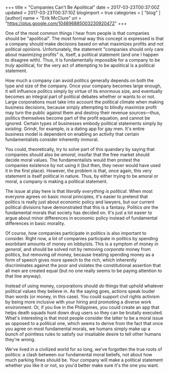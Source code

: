 +++
title = "Companies Can't Be Apolitical"
date = 2017-03-23T00:37:00Z
updated = 2017-03-23T00:37:10Z
blogimport = true 
categories = [ "blog" ]
[author]
	name = "Erik McClure"
	uri = "https://plus.google.com/104896885003230920472"
+++

One of the most common things I hear from people is that companies should be "apolitical". The most formal way this concept is expressed is that a company should make decisions based on what maximizes profits and not political opinions. Unfortunately, the statement "companies should only care about maximizing profits" is, itself, a political statement (and one I happen to disagree with). Thus, it is fundamentally impossible for a company to be *truly* apolitical, for the very act of attempting to be apolitical is a political statement.

How much a company can avoid politics generally depends on both the type and size of the company. Once your company becomes large enough, it will influence politics simply by virtue of its enormous size, and eventually becomes an integral part of political debates whether or wants to or not. Large corporations must take into account the political climate when making business decisions, because simply attempting to blindly maximize profit may turn the public against them and destroy their revenue sources&mdash;thus, politics themselves become part of the profit equation, and cannot be ignored. Certain types of businesses embody political statements simply by *existing*. Grindr, for example, is a dating app for gay men. It's entire business model is dependent on enabling an activity that certain fundamentalists consider inherently immoral.

You could, theoretically, try to solve part of this quandary by saying that companies should also be *amoral*, insofar that the free market should decide moral values. The fundamentalists would then protest the companies existence by not using it (but then, they never would have used it in the first place). However, the problem is that, once again, this very statement is itself political in nature. Thus, by either trying to be amoral or moral, a company is making a political statement.

The issue at play here is that *literally everything is political*. When most everyone agrees on basic moral principles, it's easier to pretend that politics is really just about economic policy and lawyers, but our current political divisions have demonstrated that this is a fantasy. Politics *are* the fundamental morals that society has decided on. It's just a lot easier to argue about minor differences in economic policy instead of fundamental differences in basic morality.

Of course, *how* companies participate in politics is also important to consider. Right now, a lot of companies participate in politics by spending exorbitant amounts of money on lobbyists. This is a symptom of money *in general*, and should be solved not by removing *corporate* money from politics, but removing *all* money, because treating spending money as a form of speech gives more speech to the rich, which inherently discriminates against the poor and violates the constitutional assertion that all men are created equal (but no one really seems to be paying attention to that line anyway).

Instead of using money, corporations should *do* things that uphold whatever political values they believe in. As the saying goes, actions speak louder than words (or money, in this case). You could support civil rights activism by being more inclusive with your hiring and promoting a diverse work environment. Or, if you live in the Philippines, you could create an app that helps death squads hunt down drug users so they can be brutally executed. What's interesting is that most people consider the latter to be a moral issue as opposed to a political one, which seems to derive from the fact that once you agree on most fundamental morals, we humans simply make up a bunch of pointless rules to satisfy our insatiable desire to tell other humans they're wrong.

We've lived in a civilized world for so long, we've forgotten the true roots of politics: a clash between our fundamental moral beliefs, not about how much parking fines should be. Your company will make a political statement whether you like it or not, so you'd better make sure it's the one you want.
